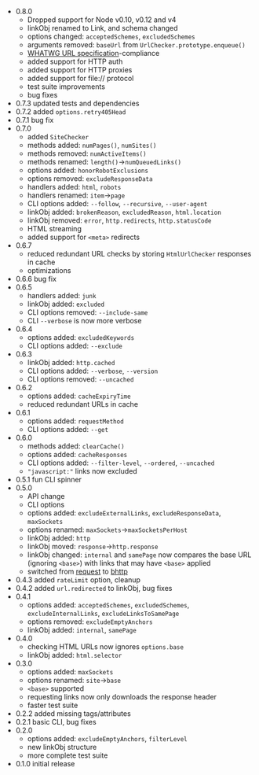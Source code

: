 * 0.8.0
  * Dropped support for Node v0.10, v0.12 and v4
  * linkObj renamed to Link, and schema changed
  * options changed: `acceptedSchemes`, `excludedSchemes`
  * arguments removed: `baseUrl` from `UrlChecker.prototype.enqueue()`
  * [WHATWG URL specification](https://url.spec.whatwg.org)-compliance
  * added support for HTTP auth
  * added support for HTTP proxies
  * added support for file:// protocol
  * test suite improvements
  * bug fixes
* 0.7.3 updated tests and dependencies
* 0.7.2 added `options.retry405Head`
* 0.7.1 bug fix
* 0.7.0
  * added `SiteChecker`
  * methods added: `numPages()`, `numSites()`
  * methods removed: `numActiveItems()`
  * methods renamed: `length()`->`numQueuedLinks()`
  * options added: `honorRobotExclusions`
  * options removed: `excludeResponseData`
  * handlers added: `html`, `robots`
  * handlers renamed: `item`->`page`
  * CLI options added: `--follow`, `--recursive`, `--user-agent`
  * linkObj added: `brokenReason`, `excludedReason`, `html.location`
  * linkObj removed: `error`, `http.redirects`, `http.statusCode`
  * HTML streaming
  * added support for `<meta>` redirects
* 0.6.7
  * reduced redundant URL checks by storing `HtmlUrlChecker` responses in cache
  * optimizations
* 0.6.6 bug fix
* 0.6.5
  * handlers added: `junk`
  * linkObj added: `excluded`
  * CLI options removed: `--include-same`
  * CLI `--verbose` is now more verbose
* 0.6.4
  * options added: `excludedKeywords`
  * CLI options added: `--exclude`
* 0.6.3
  * linkObj added: `http.cached`
  * CLI options added: `--verbose`, `--version`
  * CLI options removed: `--uncached`
* 0.6.2
  * options added: `cacheExpiryTime`
  * reduced redundant URLs in cache
* 0.6.1
  * options added: `requestMethod`
  * CLI options added: `--get`
* 0.6.0
  * methods added: `clearCache()`
  * options added: `cacheResponses`
  * CLI options added: `--filter-level`, `--ordered`, `--uncached`
  * `"javascript:"` links now excluded
* 0.5.1 fun CLI spinner
* 0.5.0
  * API change
  * CLI options
  * options added: `excludeExternalLinks`, `excludeResponseData`, `maxSockets`
  * options renamed: `maxSockets`->`maxSocketsPerHost`
  * linkObj added: `http`
  * linkObj moved: `response`->`http.response`
  * linkObj changed: `internal` and `samePage` now compares the base URL (ignoring `<base>`) with links that may have `<base>` applied
  * switched from [request](https://npmjs.com/request) to [bhttp](https://npmjs.com/bhttp)
* 0.4.3 added `rateLimit` option, cleanup
* 0.4.2 added `url.redirected` to linkObj, bug fixes
* 0.4.1
  * options added: `acceptedSchemes`, `excludedSchemes`, `excludeInternalLinks`, `excludeLinksToSamePage`
  * options removed: `excludeEmptyAnchors`
  * linkObj added: `internal`, `samePage`
* 0.4.0
  * checking HTML URLs now ignores `options.base`
  * linkObj added: `html.selector`
* 0.3.0
  * options added: `maxSockets`
  * options renamed: `site`->`base`
  * `<base>` supported
  * requesting links now only downloads the response header
  * faster test suite
* 0.2.2 added missing tags/attributes
* 0.2.1 basic CLI, bug fixes
* 0.2.0
  * options added: `excludeEmptyAnchors`, `filterLevel`
  * new linkObj structure
  * more complete test suite
* 0.1.0 initial release
